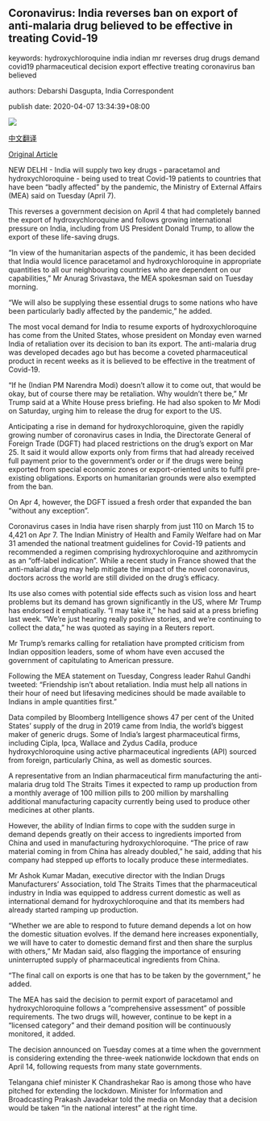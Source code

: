 ## Coronavirus: India reverses ban on export of anti-malaria drug believed to be effective in treating Covid-19

keywords: hydroxychloroquine india indian mr reverses drug drugs demand covid19 pharmaceutical decision export effective treating coronavirus ban believed

authors: Debarshi Dasgupta, India Correspondent

publish date: 2020-04-07 13:34:39+08:00

![](https://www.straitstimes.com/sites/default/files/styles/x_large/public/articles/2020/04/07/rk_india-hydroxychloroquine_070420.jpg?itok=OrNQFHPf)

[中文翻译](Coronavirus%3A%20India%20reverses%20ban%20on%20export%20of%20anti-malaria%20drug%20believed%20to%20be%20effective%20in%20treating%20Covid-19_zh.md)

[Original Article](https://www.straitstimes.com/asia/south-asia/coronavirus-india-will-allow-some-exports-of-anti-malaria-drug-after-trump-appeal)

NEW DELHI - India will supply two key drugs - paracetamol and hydroxychloroquine - being used to treat Covid-19 patients to countries that have been “badly affected” by the pandemic, the Ministry of External Affairs (MEA) said on Tuesday (April 7).

This reverses a government decision on April 4 that had completely banned the export of hydroxychloroquine and follows growing international pressure on India, including from US President Donald Trump, to allow the export of these life-saving drugs.

“In view of the humanitarian aspects of the pandemic, it has been decided that India would licence paracetamol and hydroxychloroquine in appropriate quantities to all our neighbouring countries who are dependent on our capabilities,” Mr Anurag Srivastava, the MEA spokesman said on Tuesday morning.

“We will also be supplying these essential drugs to some nations who have been particularly badly affected by the pandemic,” he added.

The most vocal demand for India to resume exports of hydroxychloroquine has come from the United States, whose president on Monday even warned India of retaliation over its decision to ban its export. The anti-malaria drug was developed decades ago but has become a coveted pharmaceutical product in recent weeks as it is believed to be effective in the treatment of Covid-19.

“If he (Indian PM Narendra Modi) doesn’t allow it to come out, that would be okay, but of course there may be retaliation. Why wouldn’t there be,” Mr Trump said at a White House press briefing. He had also spoken to Mr Modi on Saturday, urging him to release the drug for export to the US.

Anticipating a rise in demand for hydroxychloroquine, given the rapidly growing number of coronavirus cases in India, the Directorate General of Foreign Trade (DGFT) had placed restrictions on the drug’s export on Mar 25. It said it would allow exports only from firms that had already received full payment prior to the government’s order or if the drugs were being exported from special economic zones or export-oriented units to fulfil pre-existing obligations. Exports on humanitarian grounds were also exempted from the ban.

On Apr 4, however, the DGFT issued a fresh order that expanded the ban “without any exception”.

Coronavirus cases in India have risen sharply from just 110 on March 15 to 4,421 on Apr 7. The Indian Ministry of Health and Family Welfare had on Mar 31 amended the national treatment guidelines for Covid-19 patients and recommended a regimen comprising hydroxychloroquine and azithromycin as an “off-label indication”. While a recent study in France showed that the anti-malarial drug may help mitigate the impact of the novel coronavirus, doctors across the world are still divided on the drug’s efficacy.

Its use also comes with potential side effects such as vision loss and heart problems but its demand has grown significantly in the US, where Mr Trump has endorsed it emphatically. “I may take it,” he had said at a press briefing last week. “We’re just hearing really positive stories, and we’re continuing to collect the data,” he was quoted as saying in a Reuters report.

Mr Trump’s remarks calling for retaliation have prompted criticism from Indian opposition leaders, some of whom have even accused the government of capitulating to American pressure.

Following the MEA statement on Tuesday, Congress leader Rahul Gandhi tweeted: “Friendship isn’t about retaliation. India must help all nations in their hour of need but lifesaving medicines should be made available to Indians in ample quantities first.”

Data compiled by Bloomberg Intelligence shows 47 per cent of the United States’ supply of the drug in 2019 came from India, the world’s biggest maker of generic drugs. Some of India’s largest pharmaceutical firms, including Cipla, Ipca, Wallace and Zydus Cadila, produce hydroxychloroquine using active pharmaceutical ingredients (API) sourced from foreign, particularly China, as well as domestic sources.

A representative from an Indian pharmaceutical firm manufacturing the anti-malaria drug told The Straits Times it expected to ramp up production from a monthly average of 100 million pills to 200 million by marshalling additional manufacturing capacity currently being used to produce other medicines at other plants.

However, the ability of Indian firms to cope with the sudden surge in demand depends greatly on their access to ingredients imported from China and used in manufacturing hydroxychloroquine. “The price of raw material coming in from China has already doubled,” he said, adding that his company had stepped up efforts to locally produce these intermediates.

Mr Ashok Kumar Madan, executive director with the Indian Drugs Manufacturers’ Association, told The Straits Times that the pharmaceutical industry in India was equipped to address current domestic as well as international demand for hydroxychloroquine and that its members had already started ramping up production.

“Whether we are able to respond to future demand depends a lot on how the domestic situation evolves. If the demand here increases exponentially, we will have to cater to domestic demand first and then share the surplus with others,” Mr Madan said, also flagging the importance of ensuring uninterrupted supply of pharmaceutical ingredients from China.

“The final call on exports is one that has to be taken by the government,” he added.

The MEA has said the decision to permit export of paracetamol and hydroxychloroquine follows a “comprehensive assessment” of possible requirements. The two drugs will, however, continue to be kept in a “licensed category” and their demand position will be continuously monitored, it added.

The decision announced on Tuesday comes at a time when the government is considering extending the three-week nationwide lockdown that ends on April 14, following requests from many state governments.

Telangana chief minister K Chandrashekar Rao is among those who have pitched for extending the lockdown. Minister for Information and Broadcasting Prakash Javadekar told the media on Monday that a decision would be taken “in the national interest” at the right time.